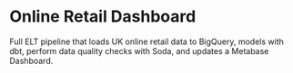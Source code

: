 # Online Retail Dashboard 

Full ELT pipeline that loads UK online retail data to BigQuery, models with dbt, perform data quality checks with Soda, and updates a Metabase Dashboard.
